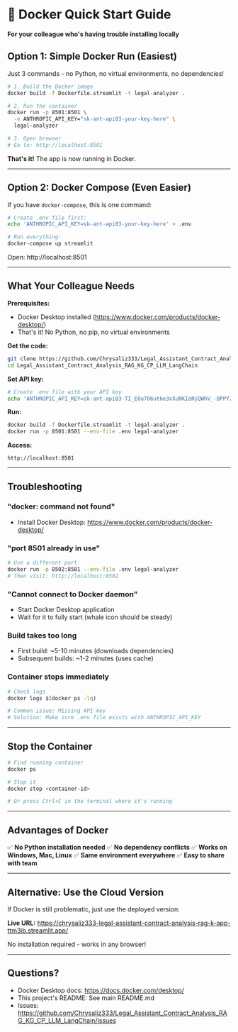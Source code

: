 # 🐳 Docker Quick Start Guide

**For your colleague who's having trouble installing locally**

## Option 1: Simple Docker Run (Easiest)

Just 3 commands - no Python, no virtual environments, no dependencies!

```bash
# 1. Build the Docker image
docker build -f Dockerfile.streamlit -t legal-analyzer .

# 2. Run the container
docker run -p 8501:8501 \
  -e ANTHROPIC_API_KEY="sk-ant-api03-your-key-here" \
  legal-analyzer

# 3. Open browser
# Go to: http://localhost:8501
```

**That's it!** The app is now running in Docker.

---

## Option 2: Docker Compose (Even Easier)

If you have `docker-compose`, this is one command:

```bash
# Create .env file first:
echo 'ANTHROPIC_API_KEY=sk-ant-api03-your-key-here' > .env

# Run everything:
docker-compose up streamlit
```

Open: http://localhost:8501

---

## What Your Colleague Needs

**Prerequisites:**
- Docker Desktop installed (https://www.docker.com/products/docker-desktop/)
- That's it! No Python, no pip, no virtual environments

**Get the code:**
```bash
git clone https://github.com/Chrysaliz333/Legal_Assistant_Contract_Analysis_RAG_KG_CP_LLM_LangChain.git
cd Legal_Assistant_Contract_Analysis_RAG_KG_CP_LLM_LangChain
```

**Set API key:**
```bash
# Create .env file with your API key
echo 'ANTHROPIC_API_KEY=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' > .env
```

**Run:**
```bash
docker build -f Dockerfile.streamlit -t legal-analyzer .
docker run -p 8501:8501 --env-file .env legal-analyzer
```

**Access:**
```
http://localhost:8501
```

---

## Troubleshooting

### "docker: command not found"
- Install Docker Desktop: https://www.docker.com/products/docker-desktop/

### "port 8501 already in use"
```bash
# Use a different port
docker run -p 8502:8501 --env-file .env legal-analyzer
# Then visit: http://localhost:8502
```

### "Cannot connect to Docker daemon"
- Start Docker Desktop application
- Wait for it to fully start (whale icon should be steady)

### Build takes too long
- First build: ~5-10 minutes (downloads dependencies)
- Subsequent builds: ~1-2 minutes (uses cache)

### Container stops immediately
```bash
# Check logs
docker logs $(docker ps -lq)

# Common issue: Missing API key
# Solution: Make sure .env file exists with ANTHROPIC_API_KEY
```

---

## Stop the Container

```bash
# Find running container
docker ps

# Stop it
docker stop <container-id>

# Or press Ctrl+C in the terminal where it's running
```

---

## Advantages of Docker

✅ **No Python installation needed**
✅ **No dependency conflicts**
✅ **Works on Windows, Mac, Linux**
✅ **Same environment everywhere**
✅ **Easy to share with team**

---

## Alternative: Use the Cloud Version

If Docker is still problematic, just use the deployed version:

**Live URL:** https://chrysaliz333-legal-assistant-contract-analysis-rag-k-app-ttm3ib.streamlit.app/

No installation required - works in any browser!

---

## Questions?

- Docker Desktop docs: https://docs.docker.com/desktop/
- This project's README: See main README.md
- Issues: https://github.com/Chrysaliz333/Legal_Assistant_Contract_Analysis_RAG_KG_CP_LLM_LangChain/issues
